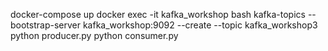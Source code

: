 docker-compose up
docker exec -it kafka_workshop bash
kafka-topics --bootstrap-server kafka_workshop:9092 --create --topic kafka_workshop3
python producer.py
python consumer.py